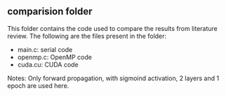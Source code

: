 ## comparision folder 

This folder contains the code used to compare the results from literature review. The following are the files present in the folder:
- main.c: serial code
- openmp.c: OpenMP code
- cuda.cu: CUDA code

Notes: Only forward propagation, with sigmoind activation, 2 layers and 1 epoch are used here. 
